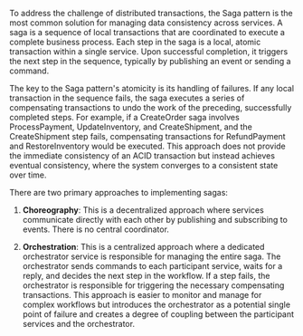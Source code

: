 
To address the challenge of distributed transactions, the Saga pattern is the most common solution for managing data consistency across services. A saga is a sequence of local transactions that are coordinated to execute a complete business process. Each step in the saga is a local, atomic transaction within a single service. Upon successful completion, it triggers the next step in the sequence, typically by publishing an event or sending a command.

The key to the Saga pattern's atomicity is its handling of failures. If any local transaction in the sequence fails, the saga executes a series of compensating transactions to undo the work of the preceding, successfully completed steps. For example, if a CreateOrder saga involves ProcessPayment, UpdateInventory, and CreateShipment, and the CreateShipment step fails, compensating transactions for RefundPayment and RestoreInventory would be executed. This approach does not provide the immediate consistency of an ACID transaction but instead achieves eventual consistency, where the system converges to a consistent state over time.

There are two primary approaches to implementing sagas:

1. **Choreography**: This is a decentralized approach where services communicate directly with each other by publishing and subscribing to events. There is no central coordinator.
   
2. **Orchestration**: This is a centralized approach where a dedicated orchestrator service is responsible for managing the entire saga. The orchestrator sends commands to each participant service, waits for a reply, and decides the next step in the workflow. If a step fails, the orchestrator is responsible for triggering the necessary compensating transactions. This approach is easier to monitor and manage for complex workflows but introduces the orchestrator as a potential single point of failure and creates a degree of coupling between the participant services and the orchestrator.


